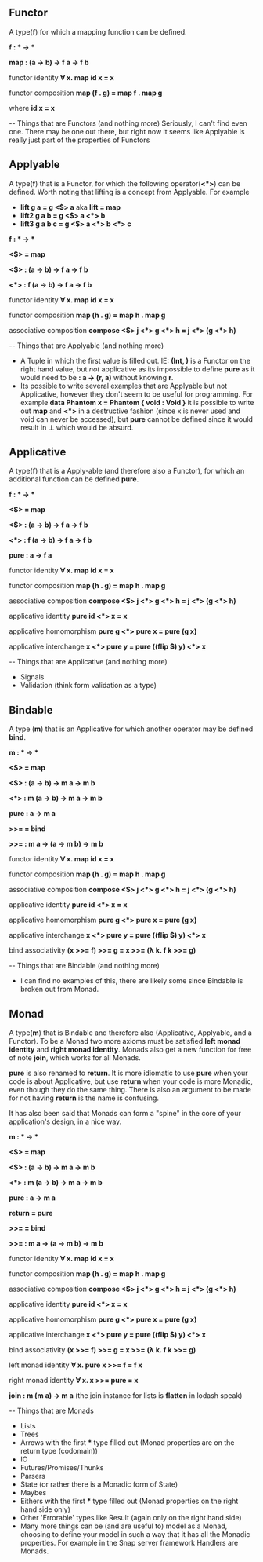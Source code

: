 ## Functor
A type(**f**) for which a mapping function can be defined.

__f : \* -> \*__

**map : (a -> b) -> f a -> f b**

functor identity **&forall; x. map id x = x**

functor composition **map (f . g) = map f . map g**

where **id x = x**

-- Things that are Functors (and nothing more)
   Seriously, I can't find even one. There may be one out there, but right now it seems like Applyable is really just part of the properties of Functors

## Applyable
A type(**f**) that is a Functor, for which the following operator(__<*>__) can be defined. Worth noting that lifting is a concept from Applyable. For example
  - **lift g a = g <$> a** aka **lift = map**
  - __lift2 g a b = g <$> a <\*> b__
  - __lift3 g a b c = g <$> a <\*> b <\*> c__

__f : \* -> \*__

**<$> = map**

**<$> : (a -> b) -> f a -> f b**

__<\*> : f (a -> b) -> f a -> f b__

functor identity **&forall; x. map id x = x**

functor composition **map (h . g) = map h . map g**

associative composition __compose <$> j <\*> g <\*> h = j <\*> (g <\*> h)__

-- Things that are Applyable (and nothing more)
  - A Tuple in which the first value is filled out. IE: **(Int, )** is a Functor on the right hand value, but *not* applicative as its impossible to define **pure** as it would need to be **: a -> (r, a)** without knowing **r**.
  - Its possible to write several examples that are Applyable but not Applicative, however they don't seem to be useful for programming. For example **data Phantom x = Phantom { void : Void }** it is possible to write out **map** and __<*>__ in a destructive fashion (since x is never used and void can never be accessed), but **pure** cannot be defined since it would result in **&bottom;** which would be absurd.

## Applicative
A type(**f**) that is a Apply-able (and therefore also a Functor), for which an additional function can be defined **pure**.

__f : \* -> \*__

__<$> = map__

**<$> : (a -> b) -> f a -> f b**

__<\*> : f (a -> b) -> f a -> f b__

**pure : a -> f a**

functor identity **&forall; x. map id x = x**

functor composition **map (h . g) = map h . map g**

associative composition __compose <$> j <\*> g <\*> h = j <\*> (g <\*> h)__

applicative identity **pure id <*> x = x**

applicative homomorphism **pure g <*> pure x = pure (g x)**

applicative interchange __x <\*> pure y = pure ((flip $) y) <\*> x__

-- Things that are Applicative (and nothing more)
  - Signals
  - Validation (think form validation as a type)

## Bindable
A type (**m**) that is an Applicative for which another operator may be defined **bind**.

__m : \* -> \*__

__<$> = map__

**<$> : (a -> b) -> m a -> m b**

**<*> : m (a -> b) -> m a -> m b**

**pure : a -> m a**

**>>= = bind**

**>>= : m a -> (a -> m b) -> m b**

functor identity **&forall; x. map id x = x**

functor composition **map (h . g) = map h . map g**

associative composition __compose <$> j <\*> g <\*> h = j <\*> (g <\*> h)__

applicative identity **pure id <*> x = x**

applicative homomorphism **pure g <*> pure x = pure (g x)**

applicative interchange __x <\*> pure y = pure ((flip $) y) <\*> x__

bind associativity **(x >>= f) >>= g = x >>= (&lambda; k. f k >>= g)**

-- Things that are Bindable (and nothing more)
   - I can find no examples of this, there are likely some since Bindable is broken out from Monad. 

## Monad
A type(**m**) that is Bindable and therefore also (Applicative, Applyable, and a Functor).  To be a Monad two more axioms must be satisfied **left monad identity** and **right monad identity**. Monads also get a new function for free of note **join**, which works for all Monads.

**pure** is also renamed to **return**. It is more idiomatic to use **pure** when your code is about Applicative, but use **return** when your code is more Monadic, even though they do the same thing. There is also an argument to be made for not having **return** is the name is confusing.

It has also been said that Monads can form a "spine" in the core of your application's design, in a nice way.

__m : \* -> \*__

__<$> = map__

**<$> : (a -> b) -> m a -> m b**

**<*> : m (a -> b) -> m a -> m b**

**pure : a -> m a**

**return = pure**

**>>= = bind**

**>>= : m a -> (a -> m b) -> m b**

functor identity **&forall; x. map id x = x**

functor composition **map (h . g) = map h . map g**

associative composition __compose <$> j <\*> g <\*> h = j <\*> (g <\*> h)__

applicative identity **pure id <*> x = x**

applicative homomorphism **pure g <*> pure x = pure (g x)**

applicative interchange __x <\*> pure y = pure ((flip $) y) <\*> x__

bind associativity **(x >>= f) >>= g = x >>= (&lambda; k. f k >>= g)**

left monad identity **&forall; x. pure x >>= f = f x**

right monad identity **&forall; x. x >>= pure = x**

**join : m (m a) -> m a** (the join instance for lists is **flatten** in lodash speak)

-- Things that are Monads
  - Lists
  - Trees
  - Arrows with the first __*__ type filled out (Monad properties are on the return type (codomain))
  - IO
  - Futures/Promises/Thunks
  - Parsers
  - State (or rather there is a Monadic form of State)
  - Maybes
  - Eithers with the first __*__ type filled out (Monad properties on the right hand side only)
  - Other 'Errorable' types like Result (again only on the right hand side)
  - Many more things can be (and are useful to) model as a Monad, choosing to define your model in such a way that it has all the Monadic properties. For example in the Snap server framework Handlers are Monads.
